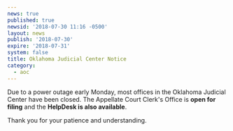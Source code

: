 ```yaml
---
news: true
published: true
newsid: '2018-07-30 11:16 -0500'
layout: news
publish: '2018-07-30'
expire: '2018-07-31'
system: false
title: Oklahoma Judicial Center Notice
category:
  - aoc
---
```

Due to a power outage early Monday, most offices in the Oklahoma Judicial Center have been closed.  The Appellate Court Clerk's Office is **open for filing** and the **HelpDesk is also available**.

Thank you for your patience and understanding.  


